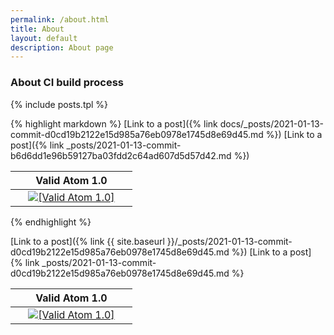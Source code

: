 ```yaml
---
permalink: /about.html
title: About
layout: default
description: About page
---
```


### About CI build process

{% include posts.tpl %}

{% highlight markdown %}
[Link to a post]({% link docs/_posts/2021-01-13-commit-d0cd19b2122e15d985a76eb0978e1745d8e69d45.md %})
[Link to a post]({% link _posts/2021-01-13-commit-b6d6dd1e96b59127ba03fdd2c64ad607d5d57d42.md %})

<table>
  <thead>
    <tr>
      <th><center>&nbsp;</center></th>
      <th><center>Valid Atom 1.0</center></th>
      <th><center>&nbsp;</center></th>
    </tr>
  </thead>
  <tbody>
    <tr>
      <td><center>&nbsp;</center></td>
      <td><center><a href="https://validator.w3.org/feed/check.cgi?url=https://wryyyyyyyy.github.io/runner_one/feed.xml"><img src="https://wryyyyyyyy.github.io/runner_one/assets/img/valid-atom.png" alt="[Valid Atom 1.0]" title="Validate my Atom 1.0 feed" /></a></center></td>
      <td><center>&nbsp;</center></td>
    </tr>
  </tbody>
</table>
{% endhighlight %}

[Link to a post]({% link {{ site.baseurl }}/_posts/2021-01-13-commit-d0cd19b2122e15d985a76eb0978e1745d8e69d45.md %})
[Link to a post] {% link _posts/2021-01-13-commit-d0cd19b2122e15d985a76eb0978e1745d8e69d45.md %}

<table>
  <thead>
    <tr>
      <th><center>&nbsp;</center></th>
      <th><center>Valid Atom 1.0</center></th>
      <th><center>&nbsp;</center></th>
    </tr>
  </thead>
  <tbody>
    <tr>
      <td><center>&nbsp;</center></td>
      <td><center><a href="https://validator.w3.org/feed/check.cgi?url=https://wryyyyyyyy.github.io/runner_one/feed.xml"><img src="https://wryyyyyyyy.github.io/runner_one/assets/img/valid-atom.png" alt="[Valid Atom 1.0]" title="Validate my Atom 1.0 feed" /></a></center></td>
      <td><center>&nbsp;</center></td>
    </tr>
  </tbody>
</table>
